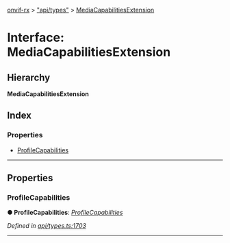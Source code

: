 [onvif-rx](../README.md) > ["api/types"](../modules/_api_types_.md) > [MediaCapabilitiesExtension](../interfaces/_api_types_.mediacapabilitiesextension.md)

# Interface: MediaCapabilitiesExtension

## Hierarchy

**MediaCapabilitiesExtension**

## Index

### Properties

* [ProfileCapabilities](_api_types_.mediacapabilitiesextension.md#profilecapabilities)

---

## Properties

<a id="profilecapabilities"></a>

###  ProfileCapabilities

**● ProfileCapabilities**: *[ProfileCapabilities](_api_types_.profilecapabilities.md)*

*Defined in [api/types.ts:1703](https://github.com/patrickmichalina/onvif-rx/blob/f117e44/src/api/types.ts#L1703)*

___


